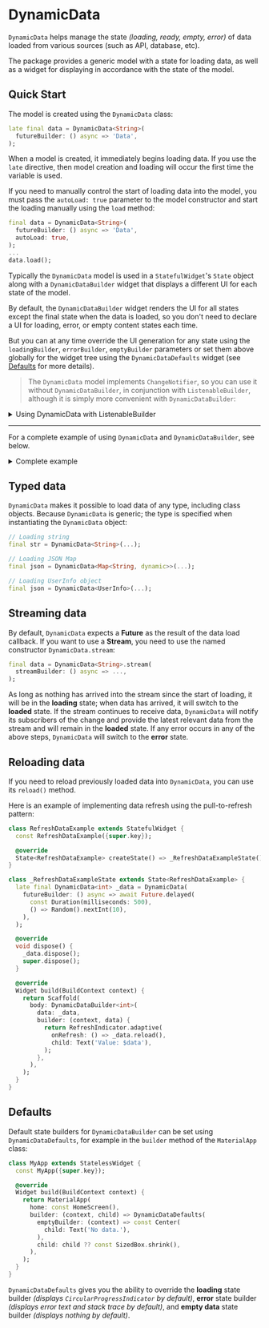 # DynamicData

`DynamicData` helps manage the state *(loading, ready, empty, error)* of data loaded from various sources (such as API, database, etc).

The package provides a generic model with a state for loading data, as well as a widget for displaying in accordance with the state of the model.


## Quick Start

The model is created using the `DynamicData` class:
```dart
late final data = DynamicData<String>(
  futureBuilder: () async => 'Data',
);
```

When a model is created, it immediately begins loading data. If you use the `late` directive, then model creation and loading will occur the first time the variable is used.

If you need to manually control the start of loading data into the model, you must pass the `autoLoad: true` parameter to the model constructor and start the loading manually using the `load` method:
```dart
final data = DynamicData<String>(
  futureBuilder: () async => 'Data',
  autoLoad: true,
);
...
data.load();
```

Typically the `DynamicData` model is used in a `StatefulWidget`'s `State` object along with a `DynamicDataBuilder` widget that displays a different UI for each state of the model.

By default, the `DynamicDataBuilder` widget renders the UI for all states except the final state when the data is loaded, so you don't need to declare a UI for loading, error, or empty content states each time.

But you can at any time override the UI generation for any state using the `loadingBuilder`, `errorBuilder`, `emptyBuilder` parameters or set them above globally for the widget tree using the `DynamicDataDefaults` widget (see [Defaults](#defaults) for more details).

> The `DynamicData` model implements `ChangeNotifier`, so you can use it without `DynamicDataBuilder`, in conjunction with `ListenableBuilder`, although it is simply more convenient with `DynamicDataBuilder`:
<details>
  <summary>Using DynamicData with ListenableBuilder</summary>

```dart
ListenableBuilder(
  listenable: data,
  builder: (context, child) {
    return switch (data) {
      (DynamicData<String> d) when d.isEmpty => const Text('(empty data)'),
      (DynamicData<String> d) when d.isLoading => const CircularProgressIndicator(),
      (DynamicData<String> d) when d.hasError =>
        Text('Error: ${d.error}', style: const TextStyle(color: Colors.red)),
      (DynamicData<String> d) => Text('${d.data}'),
    };
  },
),
```
</details>

---

For a complete example of using `DynamicData` and `DynamicDataBuilder`, see below.

<details>
  <summary>Complete example</summary>

```dart
import 'package:flutter/material.dart';

// Simulate asynchronous API request
Future<void> simulatedApiRequest() async {
  return Future.delayed(const Duration(milliseconds: 300), () => 'API Response');
}

void main() {
  runApp(const MyApp());
}

class MyApp extends StatelessWidget {
  @override
  Widget build(BuildContext context) {
    return MaterialApp(
      home: Scaffold(
        body: Center(
          child: DemoWidget(),
        ),
      ),
    );
  }
}

class DemoWidget extends StatefulWidget {
  const DemoWidget({super.key});

  @override
  State<DemoWidget> createState() => _DemoWidgetState();
}

class _DemoWidgetState extends State<DemoWidget> {

  // Define dynamic data
  late final _data = DynamicData<String>(
    futureBuilder: simulatedApiRequest,
  );

  @override
  void dispose() {
    // Dispose data
    _data.dispose();
    super.dispose();
  }

  @override
  Widget build(BuildContext context) {
    // Render data
    return DynamicDataBuilder<String>(
      data: _data,
      builder: (context, data) => Text('Response: $data'),
    );
  }

}
```
</details>


## Typed data

`DynamicData` makes it possible to load data of any type, including class objects. Because `DynamicData` is generic; the type is specified when instantiating the `DynamicData` object:

```dart
// Loading string
final str = DynamicData<String>(...);

// Loading JSON Map
final json = DynamicData<Map<String, dynamic>>(...);

// Loading UserInfo object
final json = DynamicData<UserInfo>(...);
```


## Streaming data

By default, `DynamicData` expects a **Future** as the result of the data load callback. If you want to use a **Stream**, you need to use the named constructor `DynamicData.stream`:

```dart
final data = DynamicData<String>.stream(
  streamBuilder: () async => ...,
);
```

As long as nothing has arrived into the stream since the start of loading, it will be in the **loading** state; when data has arrived, it will switch to the **loaded** state. If the stream continues to receive data, `DynamicData` will notify its subscribers of the change and provide the latest relevant data from the stream and will remain in the **loaded** state. If any error occurs in any of the above steps, `DynamicData` will switch to the **error** state.


## Reloading data

If you need to reload previously loaded data into `DynamicData`, you can use its `reload()` method.

Here is an example of implementing data refresh using the pull-to-refresh pattern:

```dart
class RefreshDataExample extends StatefulWidget {
  const RefreshDataExample({super.key});

  @override
  State<RefreshDataExample> createState() => _RefreshDataExampleState();
}

class _RefreshDataExampleState extends State<RefreshDataExample> {
  late final DynamicData<int> _data = DynamicData(
    futureBuilder: () async => await Future.delayed(
      const Duration(milliseconds: 500),
      () => Random().nextInt(10),
    ),
  );

  @override
  void dispose() {
    _data.dispose();
    super.dispose();
  }

  @override
  Widget build(BuildContext context) {
    return Scaffold(
      body: DynamicDataBuilder<int>(
        data: _data,
        builder: (context, data) {
          return RefreshIndicator.adaptive(
            onRefresh: () => _data.reload(),
            child: Text('Value: $data'),
          );
        },
      ),
    );
  }
}
```


## Defaults

Default state builders for `DynamicDataBuilder` can be set using `DynamicDataDefaults`, for example in the `builder` method of the `MaterialApp` class:

```dart
class MyApp extends StatelessWidget {
  const MyApp({super.key});

  @override
  Widget build(BuildContext context) {
    return MaterialApp(
      home: const HomeScreen(),
      builder: (context, child) => DynamicDataDefaults(
        emptyBuilder: (context) => const Center(
          child: Text('No data.'),
        ),
        child: child ?? const SizedBox.shrink(),
      ),
    );
  }
}
```

`DynamicDataDefaults` gives you the ability to override the **loading** state builder *(displays `CircularProgressIndicator` by default)*, **error** state builder *(displays error text and stack trace by default)*, and **empty data** state builder *(displays nothing by default)*.
